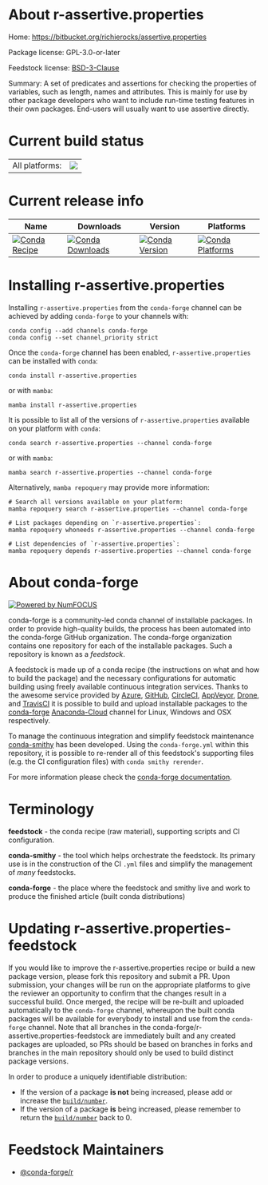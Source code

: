 About r-assertive.properties
============================

Home: https://bitbucket.org/richierocks/assertive.properties

Package license: GPL-3.0-or-later

Feedstock license: [BSD-3-Clause](https://github.com/conda-forge/r-assertive.properties-feedstock/blob/main/LICENSE.txt)

Summary: A set of predicates and assertions for checking the properties of variables, such as length, names and attributes.  This is mainly for use by other package developers who want to include run-time testing features in their own packages.  End-users will usually want to use assertive directly.

Current build status
====================


<table><tr><td>All platforms:</td>
    <td>
      <a href="https://dev.azure.com/conda-forge/feedstock-builds/_build/latest?definitionId=975&branchName=main">
        <img src="https://dev.azure.com/conda-forge/feedstock-builds/_apis/build/status/r-assertive.properties-feedstock?branchName=main">
      </a>
    </td>
  </tr>
</table>

Current release info
====================

| Name | Downloads | Version | Platforms |
| --- | --- | --- | --- |
| [![Conda Recipe](https://img.shields.io/badge/recipe-r--assertive.properties-green.svg)](https://anaconda.org/conda-forge/r-assertive.properties) | [![Conda Downloads](https://img.shields.io/conda/dn/conda-forge/r-assertive.properties.svg)](https://anaconda.org/conda-forge/r-assertive.properties) | [![Conda Version](https://img.shields.io/conda/vn/conda-forge/r-assertive.properties.svg)](https://anaconda.org/conda-forge/r-assertive.properties) | [![Conda Platforms](https://img.shields.io/conda/pn/conda-forge/r-assertive.properties.svg)](https://anaconda.org/conda-forge/r-assertive.properties) |

Installing r-assertive.properties
=================================

Installing `r-assertive.properties` from the `conda-forge` channel can be achieved by adding `conda-forge` to your channels with:

```
conda config --add channels conda-forge
conda config --set channel_priority strict
```

Once the `conda-forge` channel has been enabled, `r-assertive.properties` can be installed with `conda`:

```
conda install r-assertive.properties
```

or with `mamba`:

```
mamba install r-assertive.properties
```

It is possible to list all of the versions of `r-assertive.properties` available on your platform with `conda`:

```
conda search r-assertive.properties --channel conda-forge
```

or with `mamba`:

```
mamba search r-assertive.properties --channel conda-forge
```

Alternatively, `mamba repoquery` may provide more information:

```
# Search all versions available on your platform:
mamba repoquery search r-assertive.properties --channel conda-forge

# List packages depending on `r-assertive.properties`:
mamba repoquery whoneeds r-assertive.properties --channel conda-forge

# List dependencies of `r-assertive.properties`:
mamba repoquery depends r-assertive.properties --channel conda-forge
```


About conda-forge
=================

[![Powered by
NumFOCUS](https://img.shields.io/badge/powered%20by-NumFOCUS-orange.svg?style=flat&colorA=E1523D&colorB=007D8A)](https://numfocus.org)

conda-forge is a community-led conda channel of installable packages.
In order to provide high-quality builds, the process has been automated into the
conda-forge GitHub organization. The conda-forge organization contains one repository
for each of the installable packages. Such a repository is known as a *feedstock*.

A feedstock is made up of a conda recipe (the instructions on what and how to build
the package) and the necessary configurations for automatic building using freely
available continuous integration services. Thanks to the awesome service provided by
[Azure](https://azure.microsoft.com/en-us/services/devops/), [GitHub](https://github.com/),
[CircleCI](https://circleci.com/), [AppVeyor](https://www.appveyor.com/),
[Drone](https://cloud.drone.io/welcome), and [TravisCI](https://travis-ci.com/)
it is possible to build and upload installable packages to the
[conda-forge](https://anaconda.org/conda-forge) [Anaconda-Cloud](https://anaconda.org/)
channel for Linux, Windows and OSX respectively.

To manage the continuous integration and simplify feedstock maintenance
[conda-smithy](https://github.com/conda-forge/conda-smithy) has been developed.
Using the ``conda-forge.yml`` within this repository, it is possible to re-render all of
this feedstock's supporting files (e.g. the CI configuration files) with ``conda smithy rerender``.

For more information please check the [conda-forge documentation](https://conda-forge.org/docs/).

Terminology
===========

**feedstock** - the conda recipe (raw material), supporting scripts and CI configuration.

**conda-smithy** - the tool which helps orchestrate the feedstock.
                   Its primary use is in the construction of the CI ``.yml`` files
                   and simplify the management of *many* feedstocks.

**conda-forge** - the place where the feedstock and smithy live and work to
                  produce the finished article (built conda distributions)


Updating r-assertive.properties-feedstock
=========================================

If you would like to improve the r-assertive.properties recipe or build a new
package version, please fork this repository and submit a PR. Upon submission,
your changes will be run on the appropriate platforms to give the reviewer an
opportunity to confirm that the changes result in a successful build. Once
merged, the recipe will be re-built and uploaded automatically to the
`conda-forge` channel, whereupon the built conda packages will be available for
everybody to install and use from the `conda-forge` channel.
Note that all branches in the conda-forge/r-assertive.properties-feedstock are
immediately built and any created packages are uploaded, so PRs should be based
on branches in forks and branches in the main repository should only be used to
build distinct package versions.

In order to produce a uniquely identifiable distribution:
 * If the version of a package **is not** being increased, please add or increase
   the [``build/number``](https://docs.conda.io/projects/conda-build/en/latest/resources/define-metadata.html#build-number-and-string).
 * If the version of a package **is** being increased, please remember to return
   the [``build/number``](https://docs.conda.io/projects/conda-build/en/latest/resources/define-metadata.html#build-number-and-string)
   back to 0.

Feedstock Maintainers
=====================

* [@conda-forge/r](https://github.com/conda-forge/r/)

